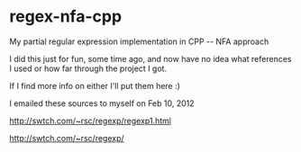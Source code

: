 regex-nfa-cpp
=============

My partial regular expression implementation in CPP -- NFA approach


I did this just for fun, some time ago, and now have no idea what references I used or how far through the project I got.

If I find more info on either I'll put them here :)

I emailed these sources to myself on Feb 10, 2012

http://swtch.com/~rsc/regexp/regexp1.html

http://swtch.com/~rsc/regexp/


